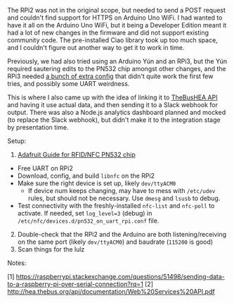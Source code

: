 The RPi2 was not in the original scope, but needed to send a POST request and couldn't find support for HTTPS on Arduino Uno WiFi. I had wanted to have it all on the Arduino Uno WiFi, but it being a Developer Edition meant it had a lot of new changes in the firmware and did not support existing community code. The pre-installed Ciao library took up too much space, and I couldn't figure out another way to get it to work in time. 

Previously, we had also tried using an Arduino Yún and an RPi3, but the Yún required sautering edits to the PN532 chip amongst other changes, and the RPi3 needed [a bunch of extra config](https://raspberrypi.stackexchange.com/questions/45570/how-do-i-make-serial-work-on-the-raspberry-pi3/45571#45571) that didn't quite work the first few tries, and possibly some UART weirdness.  

This is where I also came up with the idea of linking it to [TheBusHEA API](http://hea.thebus.org/api/documentation/Web%20Services%20API.pdf) and having it use actual data, and then sending it to a Slack webhook for output. There was also a Node.js analytics dashboard planned and mocked (to replace the Slack webhook), but didn't make it to the integration stage by presentation time.

Setup:

1. [Adafruit Guide for RFID/NFC PN532 chip](https://learn.adafruit.com/adafruit-nfc-rfid-on-raspberry-pi/overview)
  * Free UART on RPi2
  * Download, config, and build `libnfc` on the RPi2
  * Make sure the right device is set up, likely `dev/ttyACM0`
    * If device num keeps changing, may have to mess with `/etc/udev` rules, but should not be necessary. Use `dmesg` and `lsusb` to debug.
  * Test connectivity with the freshly-installed `nfc-list` and `nfc-poll` to activate. If needed, set `log_level=3` (debug) in `/etc/nfc/devices.d/pn532_on_uart_rpi.conf` file.
2. Double-check that the RPi2 and the Arduino are both listening/receiving on the same port (likely `dev/ttyACM0`) and baudrate (`115200` is good)
3. Scan things for the lulz

Notes:

[1] https://raspberrypi.stackexchange.com/questions/51498/sending-data-to-a-raspberry-pi-over-serial-connection?rq=1
[2] http://hea.thebus.org/api/documentation/Web%20Services%20API.pdf
